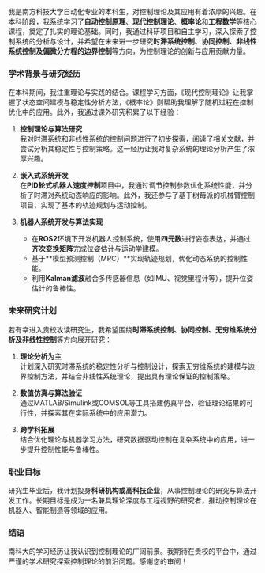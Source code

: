 
我是南方科技大学自动化专业的本科生，对控制理论及其应用有着浓厚的兴趣。在本科阶段，我系统学习了**自动控制原理**、**现代控制理论**、**概率论**和**工程数学**等核心课程，奠定了扎实的理论基础。同时，我通过科研项目和自主学习，深入探索了控制系统的分析与设计，并希望在未来进一步研究**时滞系统控制、协同控制、非线性系统控制及偏微分方程的边界控制**等方向，为控制理论的创新与应用贡献力量。

### ​**学术背景与研究经历**​

在本科期间，我注重理论与实践的结合。课程学习方面，《现代控制理论》让我掌握了状态空间建模与稳定性分析方法，《概率论》则帮助我理解了随机过程在控制优化中的应用。此外，我通过课外研究积累了以下经验：

1. ​**控制理论与算法研究**​  
    我对时滞系统和非线性系统的控制问题进行了初步探索，阅读了相关文献，并尝试分析其稳定性与控制策略。这一经历让我对复杂系统的理论分析产生了浓厚兴趣。
    
2. ​**嵌入式系统开发**​  
    在**PID轮式机器人速度控制**项目中，我通过调节控制参数优化系统性能，并分析了时滞对系统动态响应的影响。此外，我还参与了基于树莓派的机械臂控制项目，实现了基本的轨迹规划与运动控制。
    
3. ​**机器人系统开发与算法实现**​
    
	- 在**ROS2**环境下开发机器人控制系统，使用**四元数**进行姿态表达，并通过**齐次变换矩阵**完成位姿估计与运动学建模。
	- 基于**模型预测控制（MPC）​**实现轨迹规划，优化动态系统的控制性能。
	- 利用**Kalman滤波**融合多传感器信息（如IMU、视觉里程计等），提升位姿估计的鲁棒性。
    

### ​**未来研究计划**​

若有幸进入贵校攻读研究生，我希望围绕**时滞系统控制、协同控制、无穷维系统分析及非线性控制**等方向展开研究：

1. ​**理论分析为主**​  
    计划深入研究时滞系统的稳定性分析与控制设计，探索无穷维系统的建模与边界控制方法，并结合非线性系统理论，提出具有理论保证的控制策略。
    
2. ​**数值仿真与算法验证**​  
    通过MATLAB/Simulink或COMSOL等工具搭建仿真平台，验证理论结果的可行性，并探索其在实际系统中的应用潜力。
    
3. ​**跨学科拓展**​  
    结合优化理论与机器学习方法，研究数据驱动控制在复杂系统中的应用，进一步提升控制性能与鲁棒性。
    

### ​**职业目标**​

研究生毕业后，我计划投身**科研机构或高科技企业**，从事控制理论的研究与算法开发工作。长期目标是成为一名兼具理论深度与工程视野的研究者，推动控制理论在机器人、智能制造等领域的应用。

### ​**结语**​

南科大的学习经历让我认识到控制理论的广阔前景。我期待在贵校的平台中，通过严谨的学术研究探索控制理论的前沿问题。感谢您的审阅！
